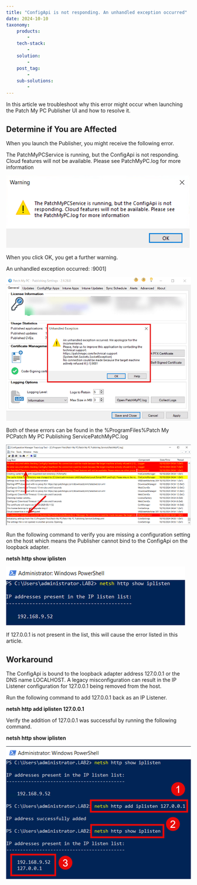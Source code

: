 ```yaml
---
title: "ConfigApi is not responding. An unhandled exception occurred"
date: 2024-10-10
taxonomy:
    products:
        - 
    tech-stack:
        - 
    solution:
        - 
    post_tag:
        - 
    sub-solutions:
        - 
---
```


In this article we troubleshoot why this error might occur when launching the Patch My PC Publisher UI and how to resolve it.

## Determine if You are Affected

When you launch the Publisher, you might receive the following error.

The PatchMyPCService is running, but the ConfigApi is not responding. Cloud features will not be available. Please see PatchMyPC.log for more information

![](../../.gitbook/assets/ConfigApi_Error.png)

When you click OK, you get a further warning.

An unhandled exception occurred: :9001\]

![](../../.gitbook/assets/ConfigApi_Error_UnhandledException.png)

Both of these errors can be found in the %ProgramFiles%Patch My PCPatch My PC Publishing ServicePatchMyPC.log

![](../../.gitbook/assets/ConfigApi_Error_Log-1.png)

Run the following command to verify you are missing a configuration setting on the host which means the Publisher cannot bind to the ConfigApi on the loopback adapter.

**netsh http show iplisten**

![](../../.gitbook/assets/ConfigApi_Error_netsh.png)

If 127.0.0.1 is not present in the list, this will cause the error listed in this article.

## Workaround

The ConfigApi is bound to the loopback adapter address 127.0.0.1 or the DNS name LOCALHOST. A legacy misconfiguration can result in the IP Listener configuration for 127.0.0.1 being removed from the host.

Run the following command to add 127.0.0.1 back as an IP Listener.

**netsh http add iplisten 127.0.0.1**

Verify the addition of 127.0.0.1 was successful by running the following command.

**netsh http show iplisten**

![](../../.gitbook/assets/ConfigApi_Error_netshFix.png)
